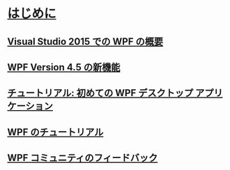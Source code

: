 # [はじめに](index.md)
## [Visual Studio 2015 での WPF の概要](introduction-to-wpf-in-vs.md)
## [WPF Version 4.5 の新機能](whats-new.md)
## [チュートリアル: 初めての WPF デスクトップ アプリケーション](walkthrough-my-first-wpf-desktop-application.md)
## [WPF のチュートリアル](wpf-walkthroughs.md)
## [WPF コミュニティのフィードバック](community-feedback.md)
